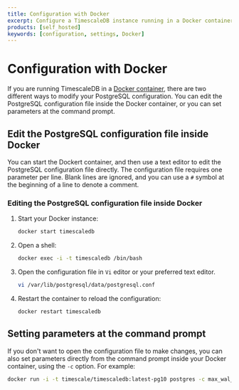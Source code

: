 ```yaml
---
title: Configuration with Docker
excerpt: Configure a TimescaleDB instance running in a Docker container
products: [self_hosted]
keywords: [configuration, settings, Docker]
---
```


# Configuration with Docker

If you are running TimescaleDB in a [Docker container][docker], there are two
different ways to modify your PostgreSQL configuration. You can edit the
PostgreSQL configuration file inside the Docker container, or you can set
parameters at the command prompt.

## Edit the PostgreSQL configuration file inside Docker

You can start the Dockert container, and then use a text editor to edit the
PostgreSQL configuration file directly. The configuration file requires one
parameter per line. Blank lines are ignored, and you can use a `#` symbol at the
beginning of a line to denote a comment.

<Procedure>

### Editing the PostgreSQL configuration file inside Docker

1.  Start your Docker instance:

    ```bash
    docker start timescaledb
    ```

1.  Open a shell:

    ```bash
    docker exec -i -t timescaledb /bin/bash
    ```

1.  Open the configuration file in `Vi` editor or your preferred text editor.

    ```bash
    vi /var/lib/postgresql/data/postgresql.conf
    ```

1.  Restart the container to reload the configuration:

    ```bash
    docker restart timescaledb
    ```

</Procedure>

## Setting parameters at the command prompt

If you don't want to open the configuration file to make changes, you can also
set parameters directly from the command prompt inside your Docker container,
using the `-c` option. For example:

```bash
docker run -i -t timescale/timescaledb:latest-pg10 postgres -c max_wal_size=2GB
```

[docker]: /install/latest/installation-docker/
